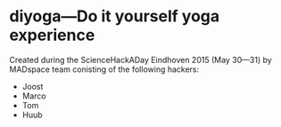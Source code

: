 # diyoga—Do it yourself yoga experience 

Created during the ScienceHackADay Eindhoven 2015 (May 30—31) by MADspace
team conisting of the following hackers:

- Joost
- Marco
- Tom
- Huub

